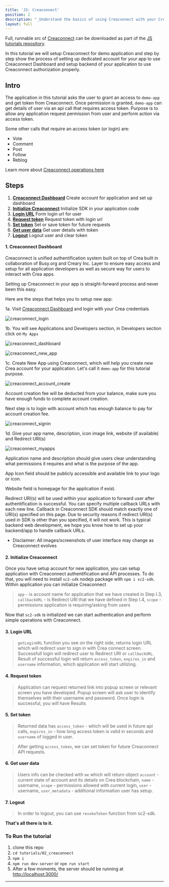 ```yaml
---
title: 'JS: Creaconnect'
position: 2
description: "_Understand the basics of using Creaconnect with your Crea application._"
layout: full
---              
```

<span class="fa-pull-left top-of-tutorial-repo-link"><span class="first-word">Full</span>, runnable src of [Creaconnect](https://github.com/creativechain/crea-api-doc-tutorials-js/tree/master/tutorials/02_creaconnect) can be downloaded as part of the [JS tutorials repository](https://github.com/creativechain/crea-api-doc-tutorials-js).</span>
<br>



In this tutorial we will setup Creaconnect for demo application and step by step show the process of setting up dedicated account for your app to use Creaconnect Dashboard and setup backend of your application to use Creaconnect authorization properly.

## Intro

The application in this tutorial asks the user to grant an access to `demo-app` and get token from Creaconnect. Once permission is granted, `demo-app` can get details of user via an api call that requires access token.
Purpose is to allow any application request permission from user and perform action via access token.

Some other calls that require an access token (or login) are:

*   Vote
*   Comment
*   Post
*   Follow
*   Reblog

Learn more about [Creaconnect operations here](https://github.com/creativechain/creaconnect-sdk)

## Steps

1.  [**Creaconnect Dashboard**](#sc-dashboard) Create account for application and set up dashboard
1.  [**Initialize Creaconnect**](#init-sc) Initialize SDK in your application code
1.  [**Login URL**](#login-url) Form login url for user
1.  [**Request token**](#request-token) Request token with login url
1.  [**Set token**](#set-token) Set or save token for future requests
1.  [**Get user data**](#get-user) Get user details with token
1.  [**Logout**](#logout) Logout user and clear token

#### 1. Creaconnect Dashboard<a name="sc-dashboard"></a>

Creaconnect is unified authentification system built on top of Crea built in collaboration of Busy.org and Creary Inc.
Layer to ensure easy access and setup for all application developers as well as secure way for users to interact with Crea apps.

Setting up Creaconnect in your app is straight-forward process and never been this easy.

Here are the steps that helps you to setup new app:

1a. Visit [Creaconnect Dashboard](https://creaconnect.com/dashboard) and login with your Crea credentials

![creaconnect_login](https://github.com/creativechain/crea-api-doc-tutorials-js/blob/master/tutorials/02_creaconnect/images/creaconnect_login.png?raw=true)

1b. You will see Applications and Developers section, in Developers section click on `My Apps`

![creaconnect_dashboard](https://github.com/creativechain/crea-api-doc-tutorials-js/blob/master/tutorials/02_creaconnect/images/creaconnect_dashboard.png?raw=true)

![creaconnect_new_app](https://github.com/creativechain/crea-api-doc-tutorials-js/blob/master/tutorials/02_creaconnect/images/creaconnect_new_app.png?raw=true)

1c. Create New App using Creaconnect, which will help you create new Crea account for your application. Let's call it `demo-app` for this tutorial purpose.

![creaconnect_account_create](https://github.com/creativechain/crea-api-doc-tutorials-js/blob/master/tutorials/02_creaconnect/images/creaconnect_account_create.png?raw=true)

Account creation fee will be deducted from your balance, make sure you have enough funds to complete account creation.

Next step is to login with account which has enough balance to pay for account creation fee.

![creaconnect_signin](https://github.com/creativechain/crea-api-doc-tutorials-js/blob/master/tutorials/02_creaconnect/images/creaconnect_signin.png?raw=true)

1d. Give your app name, description, icon image link, website (if available) and Redirect URI(s)

![creaconnect_myapps](https://github.com/creativechain/crea-api-doc-tutorials-js/blob/master/tutorials/02_creaconnect/images/creaconnect_myapps.png?raw=true)

Application name and description should give users clear understanding what permissions it requires and what is the purpose of the app.

App Icon field should be publicly accessible and available link to your logo or icon.

Website field is homepage for the application if exist.

Redirect URI(s) will be used within your application to forward user after authentification is successful. You can specify multiple callback URLs with each new line. Callback in Creaconnect SDK should match exactly one of URI(s) specified on this page. Due to security reasons if redirect URI(s) used in SDK is other than you specified, it will not work.
This is typical backend web development, we hope you know how to set up your backend/app to handle callback URLs.

*   Disclaimer: All images/screenshots of user interface may change as Creaconnect evolves

#### 2. Initialize Creaconnect<a name="init-sc"></a>

Once you have setup account for new application, you can setup application with Creaconnect authentification and API processes.
To do that, you will need to install `sc2-sdk` nodejs package with `npm i sc2-sdk`.
Within application you can initialize Creaconnect

> `app` - is account name for application that we have created in Step I.3, `callbackURL` - is Redirect URI that we have defined in Step I.4, `scope` - permissions application is requiring/asking from users

Now that `sc2-sdk` is initialized we can start authentication and perform simple operations with Creaconnect.

#### 3. Login URL<a name="login-url"></a>

> `getLoginURL` function you see on the right side, returns login URL which will redirect user to sign in with Crea connect screen. Successfull login will redirect user to Redirect URI or `callbackURL`. Result of successful login will return `access_token`, `expires_in` and `username` information, which application will start utilizing.

#### 4. Request token<a name="request-token"></a>

> Application can request returned link into popup screen or relevant screen you have developed. Popup screen will ask user to identify themselves with their username and password. Once login is successful, you will have Results

#### 5. Set token<a name="set-token"></a>

> Returned data has `access_token` - which will be used in future api calls, `expires_in` - how long access token is valid in seconds and `username` of logged in user.

> After getting `access_token`, we can set token for future Creaconnect API requests.

#### 6. Get user data<a name="get-user"></a>

> Users info can be checked with `me` which will return object
> `account` - current state of account and its details on Crea blockchain, `name` - username, `scope` - permissions allowed with current login, `user` - username, `user_metadata` - additional information user has setup.

#### 7. Logout<a name="logout"></a>

> In order to logout, you can use `revokeToken` function from sc2-sdk.

**That's all there is to it.**

### To Run the tutorial

1.  clone this repo
1.  `cd tutorials/02_creaconnect`
1.  `npm i`
1.  `npm run dev-server` or `npm run start`
1.  After a few moments, the server should be running at [http://localhost:3000/](http://localhost:3000/)


---
